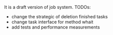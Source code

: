 It is a draft version of job system.
TODOs:
- change the strategic of deletion finished tasks
- change task interface for method whait
- add tests and performance measurements
